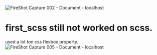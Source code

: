 ![FireShot Capture 002 - Document - localhost](https://user-images.githubusercontent.com/46624621/156632235-60eacf43-eb5b-47a0-a263-2fd0775ffafb.png)
# first_scss still not worked on scss. 
used a lot ton css flexbox property.
![FireShot Capture 005 - Document - localhost](https://user-images.githubusercontent.com/46624621/156631598-a2069ce7-aac6-4027-adaa-9af92750e275.png)
